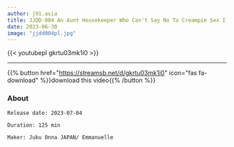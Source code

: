 ```yaml
---
author: j91.asia
title: JJDD-004 An Aunt Housekeeper Who Can't Say No To Creampie Sex If A Younger Boy Asks Her 04 Taking Advantage Of Kindness
date: 2023-06-30
image: "jjdd004pl.jpg"
---
```



{{< youtubepl gkrtu03mk1i0 >}}
___

{{% button href="https://streamsb.net/d/gkrtu03mk1i0" icon="fas fa-download" %}}download this video{{% /button %}}
### About

`Release date: 2023-07-04`

`Duration: 125 min`

`Maker:	Juku Onna JAPAN/ Emmanuelle`